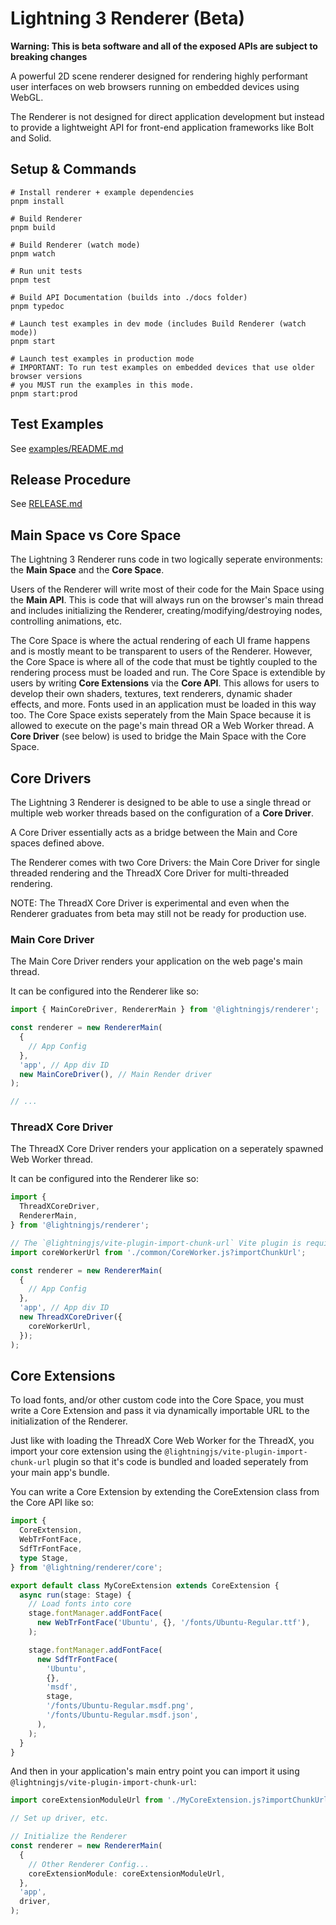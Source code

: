 # Lightning 3 Renderer (Beta)

**Warning: This is beta software and all of the exposed APIs are subject to
breaking changes**

A powerful 2D scene renderer designed for rendering highly performant user
interfaces on web browsers running on embedded devices using WebGL.

The Renderer is not designed for direct application development but instead
to provide a lightweight API for front-end application frameworks like Bolt and
Solid.

## Setup & Commands

```
# Install renderer + example dependencies
pnpm install

# Build Renderer
pnpm build

# Build Renderer (watch mode)
pnpm watch

# Run unit tests
pnpm test

# Build API Documentation (builds into ./docs folder)
pnpm typedoc

# Launch test examples in dev mode (includes Build Renderer (watch mode))
pnpm start

# Launch test examples in production mode
# IMPORTANT: To run test examples on embedded devices that use older browser versions
# you MUST run the examples in this mode.
pnpm start:prod
```

## Test Examples

See [examples/README.md](./examples/README.md)

## Release Procedure

See [RELEASE.md](./RELEASE.md)

## Main Space vs Core Space

The Lightning 3 Renderer runs code in two logically seperate environments:
the **Main Space** and the **Core Space**.

Users of the Renderer will write most of their code for the Main Space using
the **Main API**. This is code that will always run on the browser's main thread
and includes initializing the Renderer, creating/modifying/destroying nodes,
controlling animations, etc.

The Core Space is where the actual rendering of each UI frame happens and is
mostly meant to be transparent to users of the Renderer. However, the Core Space
is where all of the code that must be tightly coupled to the rendering process
must be loaded and run. The Core Space is extendible by users by writing
**Core Extensions** via the **Core API**. This allows for users to develop their
own shaders, textures, text renderers, dynamic shader effects, and more. Fonts
used in an application must be loaded in this way too. The Core Space exists
seperately from the Main Space because it is allowed to execute on the page's
main thread OR a Web Worker thread. A **Core Driver** (see below) is used to
bridge the Main Space with the Core Space.

## Core Drivers

The Lightning 3 Renderer is designed to be able to use a single thread or
multiple web worker threads based on the configuration of a **Core Driver**.

A Core Driver essentially acts as a bridge between the Main and Core spaces
defined above.

The Renderer comes with two Core Drivers: the Main Core Driver for single
threaded rendering and the ThreadX Core Driver for multi-threaded rendering.

NOTE: The ThreadX Core Driver is experimental and even when the Renderer
graduates from beta may still not be ready for production use.

### Main Core Driver

The Main Core Driver renders your application on the web page's main thread.

It can be configured into the Renderer like so:

```ts
import { MainCoreDriver, RendererMain } from '@lightningjs/renderer';

const renderer = new RendererMain(
  {
    // App Config
  },
  'app', // App div ID
  new MainCoreDriver(), // Main Render driver
);

// ...
```

### ThreadX Core Driver

The ThreadX Core Driver renders your application on a seperately spawned
Web Worker thread.

It can be configured into the Renderer like so:

```ts
import {
  ThreadXCoreDriver,
  RendererMain,
} from '@lightningjs/renderer';

// The `@lightningjs/vite-plugin-import-chunk-url` Vite plugin is required for this:
import coreWorkerUrl from './common/CoreWorker.js?importChunkUrl';

const renderer = new RendererMain(
  {
    // App Config
  },
  'app', // App div ID
  new ThreadXCoreDriver({
    coreWorkerUrl,
  });
);
```

## Core Extensions

To load fonts, and/or other custom code into the Core Space, you must write a
Core Extension and pass it via dynamically importable URL to the initialization
of the Renderer.

Just like with loading the ThreadX Core Web Worker for the ThreadX, you import
your core extension using the `@lightningjs/vite-plugin-import-chunk-url` plugin so that
it's code is bundled and loaded seperately from your main app's bundle.

You can write a Core Extension by extending the CoreExtension class from the
Core API like so:

```ts
import {
  CoreExtension,
  WebTrFontFace,
  SdfTrFontFace,
  type Stage,
} from '@lightning/renderer/core';

export default class MyCoreExtension extends CoreExtension {
  async run(stage: Stage) {
    // Load fonts into core
    stage.fontManager.addFontFace(
      new WebTrFontFace('Ubuntu', {}, '/fonts/Ubuntu-Regular.ttf'),
    );

    stage.fontManager.addFontFace(
      new SdfTrFontFace(
        'Ubuntu',
        {},
        'msdf',
        stage,
        '/fonts/Ubuntu-Regular.msdf.png',
        '/fonts/Ubuntu-Regular.msdf.json',
      ),
    );
  }
}
```

And then in your application's main entry point you can import it using
`@lightningjs/vite-plugin-import-chunk-url`:

```ts
import coreExtensionModuleUrl from './MyCoreExtension.js?importChunkUrl';

// Set up driver, etc.

// Initialize the Renderer
const renderer = new RendererMain(
  {
    // Other Renderer Config...
    coreExtensionModule: coreExtensionModuleUrl,
  },
  'app',
  driver,
);
```
